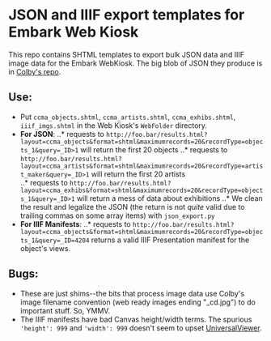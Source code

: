 # JSON and IIIF export templates for Embark Web Kiosk
This repo contains SHTML templates to export bulk JSON data and IIIF image data for the Embark WebKiosk. The big blob of JSON they produce is in [Colby's repo](https://github.com/ColbyMuseum/MuseumLOD).

## Use:
- Put `ccma_objects.shtml`, `ccma_artists.shtml`, `ccma_exhibs.shtml`, `iiif_imgs.shtml` in the Web Kiosk's `WebFolder` directory.
- **For JSON**:
..* requests to `http://foo.bar/results.html?layout=ccma_objects&format=shtml&maximumrecords=20&recordType=objects_1&query=_ID>1` will return the first 20 objects
..* requests to `http://foo.bar/results.html?layout=ccma_artists&format=shtml&maximumrecords=20&recordType=artist_maker&query=_ID>1` will return the first 20 artists        
..* requests to `http://foo.bar/results.html?layout=ccma_exhibs&format=shtml&maximumrecords=20&recordType=objects_1&query=_ID>1` will return a mess of data about exhibitions 
..* We clean the result and legalize the JSON (the return is not *quite* valid due to trailing commas on some array items) with `json_export.py`
- **For IIIF Manifests**:
..* requests to `http://foo.bar/results.html?layout=ccma_objects&format=shtml&maximumrecords=20&recordType=objects_1&query=_ID=4204` returns a valid IIIF Presentation manifest for the object's views.

## Bugs:
- These are just shims--the bits that process image data use Colby's image filename convention (web ready images ending "_cd.jpg") to do important stuff. So, YMMV.
- The IIIF manifests have bad Canvas height/width terms. The spurious `'height': 999` and `'width': 999`  doesn't seem to upset [UniversalViewer](http://universalviewer.io).

